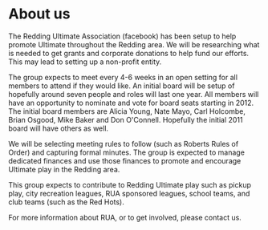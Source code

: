 # About us

The Redding Ultimate Association (facebook) has been setup to help promote Ultimate throughout the Redding area. We will be researching what is needed to get grants and corporate donations to help fund our efforts. This may lead to setting up a non-profit entity.

The group expects to meet every 4-6 weeks in an open setting for all members to attend if they would like. An initial board will be setup of hopefully around seven people and roles will last one year. All members will have an opportunity to nominate and vote for board seats starting in 2012. The initial board members are Alicia Young, Nate Mayo, Carl Holcombe, Brian Osgood, Mike Baker and Don O'Connell. Hopefully the initial 2011 board will have others as well.

We will be selecting meeting rules to follow (such as Roberts Rules of Order) and capturing formal minutes. The group is expected to manage dedicated finances and use those finances to promote and encourage Ultimate play in the Redding area.

This group expects to contribute to Redding Ultimate play such as pickup play, city recreation leagues, RUA sponsored leagues, school teams, and club teams (such as the Red Hots).

For more information about RUA, or to get involved, please contact us.
